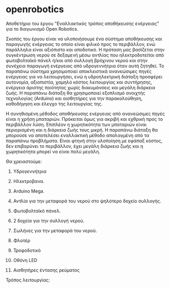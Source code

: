 # openrobotics
Αποθετήριο του έργου "Εναλλακτικός τρόπος αποθήκευσης ενέργειας" για το διαγωνισμό Open Robotics.

Σκοπός του έργου είναι να υλοποιήσουμε ένα σύστημα αποθήκευσης και παραγωγής ενέργειας το οποίο είναι φιλικό προς το περιβάλλον, ενώ παράλληλα είναι αξιόπιστο και αποδοτικό. Η πρόταση μας βασίζεται στην συγκέντρωση νερού σε δεξαμενή μέσω αντλίας που ηλεκτροδοτείται από φωτοβολταϊκό πάνελ ή/και από συλλογή βρόχινου νερού και στην συνέχεια παραγωγή ενέργειας από υδρογεννήτρια όταν αυτή ζητηθεί. Το παραπάνω σύστημα χρησιμοποιεί αποκλειστικά ανανεώσιμες πηγές ενέργειας για να λειτουργήσει, ενώ η υδροηλεκτρική διάταξη προσφέρει αυτονομία, αξιοπιστία, χαμηλό κόστος λειτουργίας και συντήρησης, ενέργεια άριστης ποιότητας χωρίς διακυμάνσεις και μεγάλη διάρκεια ζωής.
Η παραπάνω διάταξη θα χρησιμοποιεί εξοπλισμό ανοιχτής τεχνολογίας (Arduino) και αισθητήρες για την παρακολούθηση, καθοδήγηση και έλεγχο της λειτουργίας της.

Η συνηθισμένη μέθοδος αποθήκευσης ενέργειας από ανανεώσιμες πηγές είναι η χρήση μπαταριών. Πρόκειται όμως για ακριβή και εχθρική προς το περιβάλλον λύση. Επιπλέον η χωρητικότητα των μπαταριών είναι περιορισμένη και η διάρκεια ζωής τους μικρή. Η παραπάνω διάταξη θα μπορούσε να αποτελέσει εναλλακτική μέθοδο απαλαγμένη από τα παραπάνω προβλήματα. Είναι φτηνή στην υλοποίηση με εφάπαξ κόστος, δεν επιβαρύνει το περιβάλλον, έχει μεγάλη διάρκεια ζωής και η χωρητικότητα μπορεί να είναι πολύ μεγάλη.

Θα χρειαστούμε:

1) Υδρογεννήτρια 

2) Ηλεκτροβανα.

3) Arduino Mega.

4) Αντλία για την μεταφορά του νερού στο ψηλότερο δοχείο συλλογής.

5) Φωτοβολταϊκό πάνελ.

6) 2 δοχεία για την συλλογή νερού.

7) Σωλήνες για την μεταφορά του νερού.

8) Φλοτέρ

9) Τροφοδοτικό

10) Οθόνη LED

11) Αισθητήρες έντασης ρεύματος

Τρόπος λειτουργίας: 
